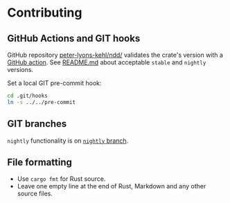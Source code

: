 # Contributing

## GitHub Actions and GIT hooks

GitHub repository [peter-lyons-kehl/ndd/](https://github.com/peter-lyons-kehl/ndd/) validates the
crate's version with a [GitHub action](.github/workflows/main.yml). See [README.md](README.md) about
acceptable `stable` and `nightly` versions.

Set a local GIT pre-commit hook:
```bash
cd .git/hooks
ln -s ../../pre-commit
```

## GIT branches

`nightly` functionality is on [`nightly`
branch](https://github.com/peter-lyons-kehl/ndd/tree/nightly).

## File formatting

- Use `cargo fmt` for Rust source.
- Leave one empty line at the end of Rust, Markdown and any other source files.

